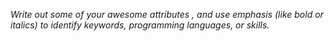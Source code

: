 *Write out some of your awesome attributes* 
_, and use emphasis (like bold or italics) to identify keywords, programming languages, or skills._
